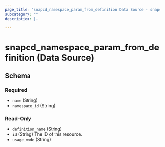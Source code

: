 ```yaml
---
page_title: "snapcd_namespace_param_from_definition Data Source - snapcd"
subcategory: ""
description: |-
  
---
```


# snapcd_namespace_param_from_definition (Data Source)






<!-- schema generated by tfplugindocs -->
## Schema

### Required

- `name` (String)
- `namespace_id` (String)

### Read-Only

- `definition_name` (String)
- `id` (String) The ID of this resource.
- `usage_mode` (String)
